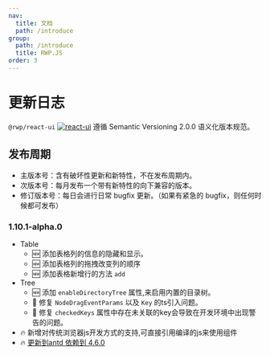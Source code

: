 ```yaml
---
nav:
  title: 文档
  path: /introduce
group:
  path: /introduce
  title: RWP.JS
order: 3
---
```


# 更新日志 

`@rwp/react-ui` [![react-ui](https://img.shields.io/npm/v/@rwp/react-ui.svg?style=flat-square)](https://www.npmjs.com/package/@rwp/react-ui) 遵循 Semantic Versioning 2.0.0 语义化版本规范。

## 发布周期

 - 主版本号：含有破坏性更新和新特性，不在发布周期内。
 - 次版本号：每月发布一个带有新特性的向下兼容的版本。
 - 修订版本号：每日会进行日常 bugfix 更新。（如果有紧急的 bugfix，则任何时候都可发布）

### 1.10.1-alpha.0

- Table
    - 🆕 添加表格列的信息的隐藏和显示。
    - 🆕 添加表格列的拖拽改变列的顺序
    - 🆕 添加表格新增行的方法 `add` 
- Tree
    - 🆕 添加 `enableDirectoryTree` 属性,来启用内置的目录树。
    - 🐞 修复 `NodeDragEventParams` 以及 `Key` 的ts引入问题。
    - 🐞 修复 `checkedKeys` 属性中存在未关联的key会导致在开发环境中出现警告的问题。
- 🔥 新增对传统浏览器js开发方式的支持,可直接引用编译的js来使用组件
- 🔥 [更新到antd 依赖到 4.6.0](https://ant.design/changelog-cn#4.6.0)